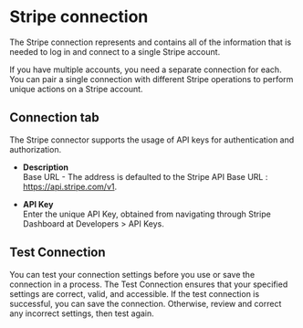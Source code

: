 # Stripe connection

<head>
  <meta name="guidename" content="Integration"/>
  <meta name="context" content="GUID-db00745f-e764-4c58-923c-dea016c9e3da"/>
</head>

The Stripe connection represents and contains all of the information that is needed to log in and connect to a single Stripe account.

If you have multiple accounts, you need a separate connection for each. You can pair a single connection with different Stripe operations to perform unique actions on a Stripe account.

## Connection tab​

The Stripe connector supports the usage of API keys for authentication and authorization.

- **Description**  
Base URL - The address is defaulted to the Stripe API Base URL : https://api.stripe.com/v1. 

- **API Key**  
Enter the unique API Key, obtained from navigating through Stripe Dashboard at Developers > API Keys.

## Test Connection​

You can test your connection settings before you use or save the connection in a process. The Test Connection ensures that your specified settings are correct, valid, and accessible. If the test connection is successful, you can save the connection. Otherwise, review and correct any incorrect settings, then test again.
